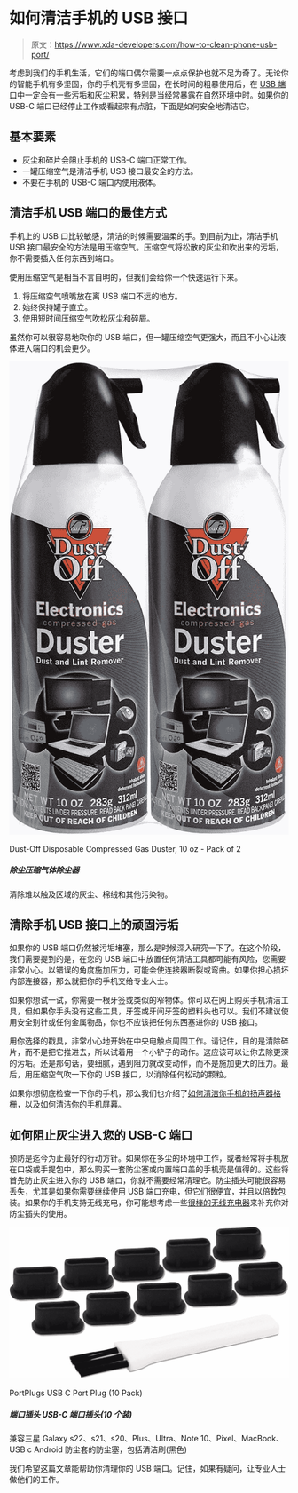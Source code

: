 # 如何清洁手机的 USB 接口

> 原文：<https://www.xda-developers.com/how-to-clean-phone-usb-port/>

考虑到我们的手机生活，它们的端口偶尔需要一点点保护也就不足为奇了。无论你的智能手机有多坚固，你的手机壳有多坚固，在长时间的粗暴使用后，在 [USB 端口](https://www.xda-developers.com/usb-standards-explained/)中一定会有一些污垢和灰尘积累，特别是当经常暴露在自然环境中时。如果你的 USB-C 端口已经停止工作或看起来有点脏，下面是如何安全地清洁它。

## 基本要素

*   灰尘和碎片会阻止手机的 USB-C 端口正常工作。
*   一罐压缩空气是清洁手机 USB 接口最安全的方法。
*   不要在手机的 USB-C 端口内使用液体。

## 清洁手机 USB 端口的最佳方式

手机上的 USB 口比较敏感，清洁的时候需要温柔的手。到目前为止，清洁手机 USB 接口最安全的方法是用压缩空气。压缩空气将松散的灰尘和吹出来的污垢，你不需要插入任何东西到端口。

使用压缩空气是相当不言自明的，但我们会给你一个快速运行下来。

1.  将压缩空气喷嘴放在离 USB 端口不远的地方。
2.  始终保持罐子直立。
3.  使用短时间压缩空气吹松灰尘和碎屑。

虽然你可以很容易地吹你的 USB 端口，但一罐压缩空气更强大，而且不小心让液体进入端口的机会更少。

 <picture>![Removes dust, lint and other contaminants from hard to reach areas.](img/d6ae2041150ee03623d9ad75005b57ae.png)</picture> 

Dust-Off Disposable Compressed Gas Duster, 10 oz - Pack of 2

##### 除尘压缩气体除尘器

清除难以触及区域的灰尘、棉绒和其他污染物。

## 清除手机 USB 接口上的顽固污垢

如果你的 USB 端口仍然被污垢堵塞，那么是时候深入研究一下了。在这个阶段，我们需要提到的是，在您的 USB 端口中放置任何清洁工具都可能有风险，您需要非常小心。以错误的角度施加压力，可能会使连接器断裂或弯曲。如果你担心损坏内部连接器，那么就把你的手机交给专业人士。

如果你想试一试，你需要一根牙签或类似的窄物体。你可以在网上购买手机清洁工具，但如果你手头没有这些工具，牙签或牙间牙签的塑料头也可以。我们不建议使用安全别针或任何金属物品，你也不应该把任何东西塞进你的 USB 接口。

用你选择的戳具，非常小心地开始在中央电触点周围工作。请记住，目的是清除碎片，而不是把它推进去，所以试着用一个小铲子的动作。这应该可以让你去除更深的污垢。还是那句话，要细腻，遇到阻力就改变动作，而不是施加更大的压力。最后，用压缩空气吹一下你的 USB 接口，以消除任何松动的颗粒。

如果你想彻底检查一下你的手机，那么我们也介绍了[如何清洁你手机的扬声器格栅](https://www.xda-developers.com/how-to-clean-phone-speaker-grille/)，以及[如何清洁你的手机屏幕](https://www.xda-developers.com/how-to-clean-your-phone-screen/)。

## 如何阻止灰尘进入您的 USB-C 端口

预防是迄今为止最好的行动方针。如果你在多尘的环境中工作，或者经常将手机放在口袋或手提包中，那么购买一套防尘塞或内置端口盖的手机壳是值得的。这些将首先防止灰尘进入你的 USB 端口，你就不需要经常清理它。防尘插头可能很容易丢失，尤其是如果你需要继续使用 USB 端口充电，但它们很便宜，并且以倍数包装。如果你的手机支持无线充电，你可能想考虑一些[很棒的无线充电器](https://www.xda-developers.com/best-qi-wireless-charger/)来补充你对防尘插头的使用。

 <picture>![Dust Plugs Compatible with Samsung Galaxy s22, s21, s20, Plus, Ultra, Note 10, Pixel, MacBook, USB c Dust Cover for Android, Includes Cleaning Brush (Black)](img/4b91c3a883aa62bb53318863e333af7c.png)</picture> 

PortPlugs USB C Port Plug (10 Pack)

##### 端口插头 USB-C 端口插头(10 个装)

兼容三星 Galaxy s22、s21、s20、Plus、Ultra、Note 10、Pixel、MacBook、USB c Android 防尘套的防尘塞，包括清洁刷(黑色)

我们希望这篇文章能帮助你清理你的 USB 端口。记住，如果有疑问，让专业人士做他们的工作。